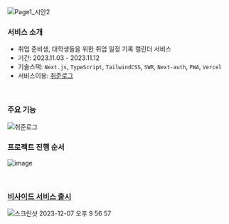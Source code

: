 ![Page1_시안2](https://github.com/ETA-new-job-log/.github/assets/107349637/a0724161-e7e8-4f20-9a8c-39d095c2bf9c)

### 서비스 소개

- 취업 준비생, 대학생들을 위한 취업 일정 기록 캘린더 서비스
- 기간: 2023.11.03 - 2023.11.12
- 기술스택: `Next.js`, `TypeScript`, `TailwindCSS`, `SWR`, `Next-auth`, `PWA`, `Vercel`
- 서비스이용: [취준로그](https://newjoblog.vercel.app/)

<br/>

### 주요 기능

![취준로그](https://github.com/ETA-new-job-log/.github/assets/107349637/8255eb51-b7dd-4e95-8f68-9e006adc46a3)

### 프로젝트 진행 순서

![image](https://github.com/ETA-new-job-log/.github/assets/107349637/5a43014a-0551-432f-a86e-cbd240dce6b7)

<br/>

### [비사이드 서비스 출시](https://bside.best/projects/detail/P231030230019)

![스크린샷 2023-12-07 오후 9 56 57](https://github.com/ETA-new-job-log/.github/assets/107349637/d9690854-1859-4ba9-bb10-f10f67913cca)
